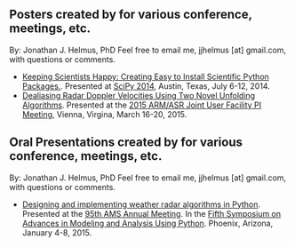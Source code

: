 Posters created by for various conference, meetings, etc.
---------------------------------------------------------
By: Jonathan J. Helmus, PhD
Feel free to email me, jjhelmus [at] gmail.com, with questions or comments.

* [Keeping Scientists Happy: Creating Easy to Install Scientific Python Packages.](https://github.com/jjhelmus/posters/raw/master/2014_SciPy_Conference_Python_Packaging.pdf).
  Presented at [SciPy 2014](https://conference.scipy.org/scipy2014/),
  Austin, Texas, July 6-12, 2014.
* [Dealiasing Radar Doppler Velocities Using Two Novel Unfolding Algorithms](https://github.com/jjhelmus/posters/raw/master/2015_ARMASR_Meeting.pdf).
  Presented at the [2015 ARM/ASR Joint User Facility PI Meeting](http://www.orau.gov/armasrpi2015/agenda.htm),
  Vienna, Virgina, March 16-20, 2015.

Oral Presentations created by for various conference, meetings, etc.
--------------------------------------------------------------------
By: Jonathan J. Helmus, PhD
Feel free to email me, jjhelmus [at] gmail.com, with questions or comments.

* [Designing and implementing weather radar algorithms in Python](https://github.com/jjhelmus/posters/raw/master/2015_AMS_Annual_Meeting_Talk.pdf).
  Presented at the [95th AMS Annual Meeting](http://annual.ametsoc.org/2015/).
  In the [Fifth Symposium on Advances in Modeling and Analysis Using Python](http://annual.ametsoc.org/2015/index.cfm/programs-and-events/conferences-and-symposia/fifth-symposium-on-advances-in-modeling-and-analysis-using-python/).
  Phoenix, Arizona, January 4-8, 2015.
